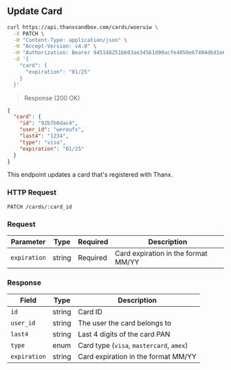 ## Update Card

```bash
curl https://api.thanxsandbox.com/cards/woeruiw \
  -X PATCH \
  -H "Content-Type: application/json" \
  -H "Accept-Version: v4.0" \
  -H "Authorization: Bearer 945148251b603ae34561d90acfe4050e67494d6d1e65d4d3d52798407f03c0bd" \
  -d '{
    "card": {
      "expiration": "01/25"
    }
  }'
```

> Response (200 OK)

```json
{
  "card": {
    "id": "92b7b0dac4",
    "user_id": "weroufs",
    "last4": "1234",
    "type": "visa",
    "expiration": "01/25"
  }
}
```

This endpoint updates a card that's registered with Thanx.

### HTTP Request

`PATCH /cards/:card_id`

### Request

Parameter | Type | Required | Description
--------- | ---- | -------- | -----------
`expiration` | string | Required | Card expiration in the format MM/YY

### Response

Field | Type | Description
----- | ---- | -----------
`id` | string | Card ID
`user_id` | string | The user the card belongs to
`last4` | string | Last 4 digits of the card PAN
`type` | enum | Card type (`visa`, `mastercard`, `amex`)
`expiration` | string | Card expiration in the format MM/YY
